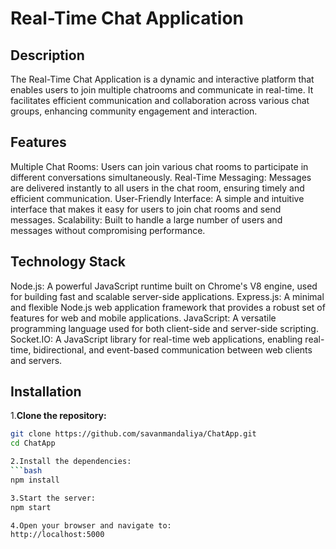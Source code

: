 # Real-Time Chat Application
## Description
The Real-Time Chat Application is a dynamic and interactive platform that enables users to join multiple chatrooms and communicate in real-time. It facilitates efficient communication and collaboration across various chat groups, enhancing community engagement and interaction.

## Features
Multiple Chat Rooms: Users can join various chat rooms to participate in different conversations simultaneously.
Real-Time Messaging: Messages are delivered instantly to all users in the chat room, ensuring timely and efficient communication.
User-Friendly Interface: A simple and intuitive interface that makes it easy for users to join chat rooms and send messages.
Scalability: Built to handle a large number of users and messages without compromising performance.
## Technology Stack
Node.js: A powerful JavaScript runtime built on Chrome's V8 engine, used for building fast and scalable server-side applications.
Express.js: A minimal and flexible Node.js web application framework that provides a robust set of features for web and mobile applications.
JavaScript: A versatile programming language used for both client-side and server-side scripting.
Socket.IO: A JavaScript library for real-time web applications, enabling real-time, bidirectional, and event-based communication between web clients and servers.
## Installation
1.**Clone the repository:**
```bash
git clone https://github.com/savanmandaliya/ChatApp.git
cd ChatApp

2.Install the dependencies:
```bash
npm install

3.Start the server:
npm start

4.Open your browser and navigate to:
http://localhost:5000
